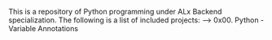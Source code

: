 This is a repository of Python programming under ALx Backend specialization.
The following is a list of included projects:
	--> 0x00. Python - Variable Annotations
